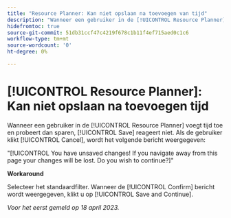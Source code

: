 ```yaml
---
title: "Resource Planner: Kan niet opslaan na toevoegen van tijd"
description: "Wanneer een gebruiker in de [!UICONTROL Resource Planner] voegt tijd toe en probeert dan sparen, [!UICONTROL Save] reageert niet. Als de gebruiker klikt [!UICONTROL Cancel], zien ze een bericht over niet-opgeslagen wijzigingen."
hidefromtoc: true
source-git-commit: 51db31ccf47c4219f678c1b11f4ef715aed0c1c6
workflow-type: tm+mt
source-wordcount: '0'
ht-degree: 0%

---
```



# [!UICONTROL Resource Planner]: Kan niet opslaan na toevoegen tijd

Wanneer een gebruiker in de [!UICONTROL Resource Planner] voegt tijd toe en probeert dan sparen, [!UICONTROL Save] reageert niet. Als de gebruiker klikt [!UICONTROL Cancel], wordt het volgende bericht weergegeven:

&quot;[!UICONTROL You have unsaved changes! If you navigate away from this page your changes will be lost. Do you wish to continue?]&quot;

**Workaround**

Selecteer het standaardfilter. Wanneer de [!UICONTROL Confirm] bericht wordt weergegeven, klikt u op [!UICONTROL Save and Continue].

_Voor het eerst gemeld op 18 april 2023._


